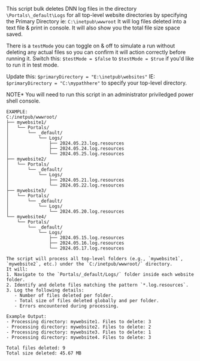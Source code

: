 This script bulk deletes DNN log files in the directory `\Portals\_default\Logs` for all top-level website directories by specifying the Primary Directory ie: `C:\inetpub\wwwroot`
It will log files deleted into a text file & print in console. It will also show you the total file size space saved.

There is a `testMode` you can toggle on & off to simulate a run without deleting any actual files so you can confirm it will action correctly before running it.
Switch this: `$testMode = $false` to `$testMode = $true` if you'd like to run it in test mode.

Update this: `$primaryDirectory = "E:\inetpub\websites"` IE: `$primaryDirectory = "C:\mypathhere"` to specify your top-level directory.

NOTE* You will need to run this script in an administrator priviledged power shell console.
```
EXAMPLE:
C:/inetpub/wwwroot/
├── mywebsite1/
│   └── Portals/
│       └── _default/
│           └── Logs/
│               ├── 2024.05.23.log.resources
│               ├── 2024.05.24.log.resources
│               └── 2024.05.25.log.resources
├── mywebsite2/
│   └── Portals/
│       └── _default/
│           └── Logs/
│               ├── 2024.05.21.log.resources
│               └── 2024.05.22.log.resources
├── mywebsite3/
│   └── Portals/
│       └── _default/
│           └── Logs/
│               └── 2024.05.20.log.resources
└── mywebsite4/
    └── Portals/
        └── _default/
            └── Logs/
                ├── 2024.05.15.log.resources
                ├── 2024.05.16.log.resources
                └── 2024.05.17.log.resources

The script will process all top-level folders (e.g., `mywebsite1`, `mywebsite2`, etc.) under the `C:/inetpub/wwwroot/` directory.
It will:
1. Navigate to the `Portals/_default/Logs/` folder inside each website folder.
2. Identify and delete files matching the pattern `*.log.resources`.
3. Log the following details:
   - Number of files deleted per folder.
   - Total size of files deleted globally and per folder.
   - Errors encountered during processing.

Example Output:
- Processing directory: mywebsite1. Files to delete: 3
- Processing directory: mywebsite2. Files to delete: 2
- Processing directory: mywebsite3. Files to delete: 1
- Processing directory: mywebsite4. Files to delete: 3

Total files deleted: 9
Total size deleted: 45.67 MB
```
